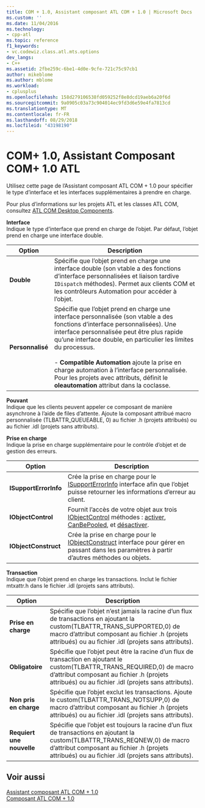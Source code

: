 ```yaml
---
title: COM + 1.0, Assistant composant ATL COM + 1.0 | Microsoft Docs
ms.custom: ''
ms.date: 11/04/2016
ms.technology:
- cpp-atl
ms.topic: reference
f1_keywords:
- vc.codewiz.class.atl.mts.options
dev_langs:
- C++
ms.assetid: 2fbe259c-6be1-4d0e-9cfe-721c75c97cb1
author: mikeblome
ms.author: mblome
ms.workload:
- cplusplus
ms.openlocfilehash: 158d279106538fd059252f8e8dcd19aeb6a20f6d
ms.sourcegitcommit: 9a0905c03a73c904014ec9fd3d6e59e4fa7813cd
ms.translationtype: MT
ms.contentlocale: fr-FR
ms.lasthandoff: 08/29/2018
ms.locfileid: "43198190"
---
```

# <a name="com-10-atl-com-10-component-wizard"></a>COM+ 1.0, Assistant Composant COM+ 1.0 ATL
Utilisez cette page de l’Assistant composant ATL COM + 1.0 pour spécifier le type d’interface et les interfaces supplémentaires à prendre en charge.  
  
 Pour plus d’informations sur les projets ATL et les classes ATL COM, consultez [ATL COM Desktop Components](../../atl/atl-com-desktop-components.md).  
  
 **Interface**  
 Indique le type d’interface que prend en charge de l’objet. Par défaut, l’objet prend en charge une interface double.  
  
|Option|Description|  
|------------|-----------------|  
|**Double**|Spécifie que l’objet prend en charge une interface double (son vtable a des fonctions d’interface personnalisées et liaison tardive `IDispatch` méthodes). Permet aux clients COM et les contrôleurs Automation pour accéder à l’objet.|  
|**Personnalisé**|Spécifie que l’objet prend en charge une interface personnalisée (son vtable a des fonctions d’interface personnalisées). Une interface personnalisée peut être plus rapide qu’une interface double, en particulier les limites du processus.<br /><br /> -   **Compatible Automation** ajoute la prise en charge automation à l’interface personnalisée. Pour les projets avec attributs, définit le **oleautomation** attribut dans la coclasse.|  
  
 **Pouvant**  
 Indique que les clients peuvent appeler ce composant de manière asynchrone à l’aide de files d’attente. Ajoute la composant attribué macro personnalisée (TLBATTR_QUEUEABLE, 0) au fichier .h (projets attribués) ou au fichier .idl (projets sans attributs).  
  
 **Prise en charge**  
 Indique la prise en charge supplémentaire pour le contrôle d’objet et de gestion des erreurs.  
  
|Option|Description|  
|------------|-----------------|  
|**ISupportErrorInfo**|Crée la prise en charge pour le [ISupportErrorInfo](../../atl/reference/isupporterrorinfoimpl-class.md) interface afin que l’objet puisse retourner les informations d’erreur au client.|  
|**IObjectControl**|Fournit l’accès de votre objet aux trois [IObjectControl](/windows/desktop/api/comsvcs/nn-comsvcs-iobjectcontrol) méthodes : [activer](/windows/desktop/api/comsvcs/nf-comsvcs-iobjectcontrol-activate), [CanBePooled](/windows/desktop/api/comsvcs/nf-comsvcs-iobjectcontrol-canbepooled), et [désactiver](/windows/desktop/api/comsvcs/nf-comsvcs-iobjectcontrol-deactivate).|  
|**IObjectConstruct**|Crée la prise en charge pour le [IObjectConstruct](/windows/desktop/api/comsvcs/nn-comsvcs-iobjectconstruct) interface pour gérer en passant dans les paramètres à partir d’autres méthodes ou objets.|  
  
 **Transaction**  
 Indique que l’objet prend en charge les transactions. Inclut le fichier mtxattr.h dans le fichier .idl (projets sans attributs).  
  
|Option|Description|  
|------------|-----------------|  
|**Prise en charge**|Spécifie que l’objet n’est jamais la racine d’un flux de transactions en ajoutant la custom(TLBATTR_TRANS_SUPPORTED,0) de macro d’attribut composant au fichier .h (projets attribués) ou au fichier .idl (projets sans attributs).|  
|**Obligatoire**|Spécifie que l’objet peut être la racine d’un flux de transaction en ajoutant le custom(TLBATTR_TRANS_REQUIRED,0) de macro d’attribut composant au fichier .h (projets attribués) ou au fichier .idl (projets sans attributs).|  
|**Non pris en charge**|Spécifie que l’objet exclut les transactions. Ajoute le custom(TLBATTR_TRANS_NOTSUPP,0) de macro d’attribut composant au fichier .h (projets attribués) ou au fichier .idl (projets sans attributs).|  
|**Requiert une nouvelle**|Spécifie que l’objet est toujours la racine d’un flux de transactions en ajoutant la custom(TLBATTR_TRANS_REQNEW,0) de macro d’attribut composant au fichier .h (projets attribués) ou au fichier .idl (projets sans attributs).|  
  
## <a name="see-also"></a>Voir aussi  
 [Assistant composant ATL COM + 1.0](../../atl/reference/atl-com-plus-1-0-component-wizard.md)   
 [Composant ATL COM + 1.0](../../atl/reference/adding-an-atl-com-plus-1-0-component.md)

